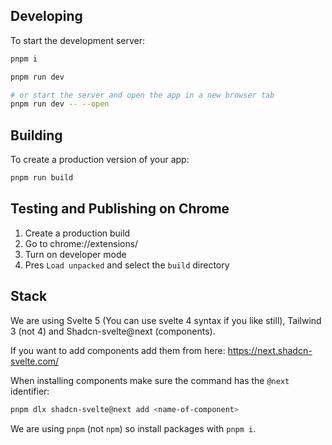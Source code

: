 ## Developing

To start the development server:

```bash
pnpm i

pnpm run dev

# or start the server and open the app in a new browser tab
pnpm run dev -- --open
```

## Building

To create a production version of your app:

```bash
pnpm run build
```

## Testing and Publishing on Chrome

1. Create a production build
2. Go to chrome://extensions/
3. Turn on developer mode 
4. Pres `Load unpacked` and select the `build` directory


## Stack
We are using Svelte 5 (You can use svelte 4 syntax if you like still), Tailwind 3 (not 4) and Shadcn-svelte@next (components). 


If you want to add components add them from here: https://next.shadcn-svelte.com/

When installing components make sure the command has the `@next` identifier: 

```bash
pnpm dlx shadcn-svelte@next add <name-of-component>
```

We are using `pnpm` (not `npm`) so install packages with `pnpm i`. 
